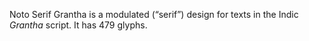 Noto Serif Grantha is a modulated (“serif”) design for texts in the Indic _Grantha_ script. It has 479 glyphs.